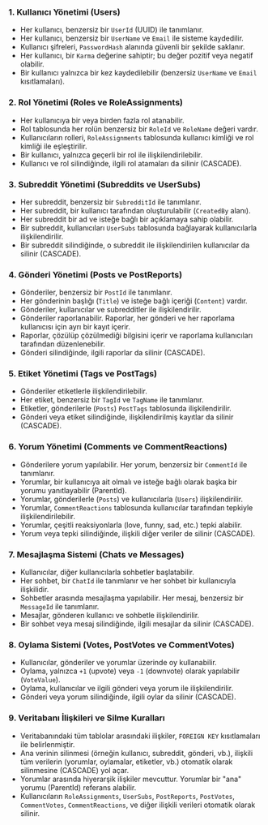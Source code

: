 ### 1. **Kullanıcı Yönetimi (Users)**

- Her kullanıcı, benzersiz bir `UserId` (UUID) ile tanımlanır.
- Her kullanıcı, benzersiz bir `UserName` ve `Email` ile sisteme kaydedilir.
- Kullanıcı şifreleri, `PasswordHash` alanında güvenli bir şekilde saklanır.
- Her kullanıcı, bir `Karma` değerine sahiptir; bu değer pozitif veya negatif olabilir.
- Bir kullanıcı yalnızca bir kez kaydedilebilir (benzersiz `UserName` ve `Email` kısıtlamaları).

### 2. **Rol Yönetimi (Roles ve RoleAssignments)**

- Her kullanıcıya bir veya birden fazla rol atanabilir.
- Rol tablosunda her rolün benzersiz bir `RoleId` ve `RoleName` değeri vardır.
- Kullanıcıların rolleri, `RoleAssignments` tablosunda kullanıcı kimliği ve rol kimliği ile eşleştirilir.
- Bir kullanıcı, yalnızca geçerli bir rol ile ilişkilendirilebilir.
- Kullanıcı ve rol silindiğinde, ilgili rol atamaları da silinir (CASCADE).

### 3. **Subreddit Yönetimi (Subreddits ve UserSubs)**

- Her subreddit, benzersiz bir `SubredditId` ile tanımlanır.
- Her subreddit, bir kullanıcı tarafından oluşturulabilir (`CreatedBy` alanı).
- Her subreddit bir ad ve isteğe bağlı bir açıklamaya sahip olabilir.
- Bir subreddit, kullanıcıları `UserSubs` tablosunda bağlayarak kullanıcılarla ilişkilendirilir.
- Bir subreddit silindiğinde, o subreddit ile ilişkilendirilen kullanıcılar da silinir (CASCADE).

### 4. **Gönderi Yönetimi (Posts ve PostReports)**

- Gönderiler, benzersiz bir `PostId` ile tanımlanır.
- Her gönderinin başlığı (`Title`) ve isteğe bağlı içeriği (`Content`) vardır.
- Gönderiler, kullanıcılar ve subredditler ile ilişkilendirilir.
- Gönderiler raporlanabilir. Raporlar, her gönderi ve her raporlama kullanıcısı için ayrı bir kayıt içerir.
- Raporlar, çözülüp çözülmediği bilgisini içerir ve raporlama kullanıcıları tarafından düzenlenebilir.
- Gönderi silindiğinde, ilgili raporlar da silinir (CASCADE).

### 5. **Etiket Yönetimi (Tags ve PostTags)**

- Gönderiler etiketlerle ilişkilendirilebilir.
- Her etiket, benzersiz bir `TagId` ve `TagName` ile tanımlanır.
- Etiketler, gönderilerle (`Posts`) `PostTags` tablosunda ilişkilendirilir.
- Gönderi veya etiket silindiğinde, ilişkilendirilmiş kayıtlar da silinir (CASCADE).

### 6. **Yorum Yönetimi (Comments ve CommentReactions)**

- Gönderilere yorum yapılabilir. Her yorum, benzersiz bir `CommentId` ile tanımlanır.
- Yorumlar, bir kullanıcıya ait olmalı ve isteğe bağlı olarak başka bir yorumu yanıtlayabilir (ParentId).
- Yorumlar, gönderilerle (`Posts`) ve kullanıcılarla (`Users`) ilişkilendirilir.
- Yorumlar, `CommentReactions` tablosunda kullanıcılar tarafından tepkiyle ilişkilendirilebilir.
- Yorumlar, çeşitli reaksiyonlarla (love, funny, sad, etc.) tepki alabilir.
- Yorum veya tepki silindiğinde, ilişkili diğer veriler de silinir (CASCADE).

### 7. **Mesajlaşma Sistemi (Chats ve Messages)**

- Kullanıcılar, diğer kullanıcılarla sohbetler başlatabilir.
- Her sohbet, bir `ChatId` ile tanımlanır ve her sohbet bir kullanıcıyla ilişkilidir.
- Sohbetler arasında mesajlaşma yapılabilir. Her mesaj, benzersiz bir `MessageId` ile tanımlanır.
- Mesajlar, gönderen kullanıcı ve sohbetle ilişkilendirilir.
- Bir sohbet veya mesaj silindiğinde, ilgili mesajlar da silinir (CASCADE).

### 8. **Oylama Sistemi (Votes, PostVotes ve CommentVotes)**

- Kullanıcılar, gönderiler ve yorumlar üzerinde oy kullanabilir.
- Oylama, yalnızca `+1` (upvote) veya `-1` (downvote) olarak yapılabilir (`VoteValue`).
- Oylama, kullanıcılar ve ilgili gönderi veya yorum ile ilişkilendirilir.
- Gönderi veya yorum silindiğinde, ilgili oylar da silinir (CASCADE).

### 9. **Veritabanı İlişkileri ve Silme Kuralları**

- Veritabanındaki tüm tablolar arasındaki ilişkiler, `FOREIGN KEY` kısıtlamaları ile belirlenmiştir.
- Ana verinin silinmesi (örneğin kullanıcı, subreddit, gönderi, vb.), ilişkili tüm verilerin (yorumlar, oylamalar, etiketler, vb.) otomatik olarak silinmesine (CASCADE) yol açar.
- Yorumlar arasında hiyerarşik ilişkiler mevcuttur. Yorumlar bir "ana" yorumu (ParentId) referans alabilir.
- Kullanıcıların `RoleAssignments`, `UserSubs`, `PostReports`, `PostVotes`, `CommentVotes`, `CommentReactions`, ve diğer ilişkili verileri otomatik olarak silinir.
